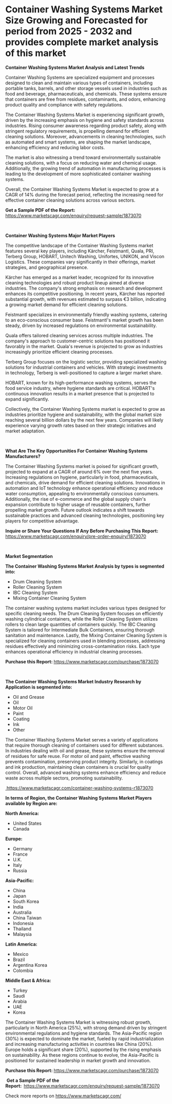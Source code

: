 <p><h1>Container Washing Systems Market Size Growing and Forecasted for period from 2025 - 2032 and provides complete market analysis of this market</h1></p><p><strong>Container Washing Systems Market Analysis and Latest Trends</strong></p>
<p><p>Container Washing Systems are specialized equipment and processes designed to clean and maintain various types of containers, including portable tanks, barrels, and other storage vessels used in industries such as food and beverage, pharmaceuticals, and chemicals. These systems ensure that containers are free from residues, contaminants, and odors, enhancing product quality and compliance with safety regulations.</p><p>The Container Washing Systems Market is experiencing significant growth, driven by the increasing emphasis on hygiene and safety standards across industries. Rising consumer awareness regarding product safety, along with stringent regulatory requirements, is propelling demand for efficient cleaning solutions. Moreover, advancements in cleaning technologies, such as automated and smart systems, are shaping the market landscape, enhancing efficiency and reducing labor costs.</p><p>The market is also witnessing a trend toward environmentally sustainable cleaning solutions, with a focus on reducing water and chemical usage. Additionally, the growing trend of automation in manufacturing processes is leading to the development of more sophisticated container washing systems.</p><p>Overall, the Container Washing Systems Market is expected to grow at a CAGR of 14% during the forecast period, reflecting the increasing need for effective container cleaning solutions across various sectors.</p></p>
<p><strong>Get a Sample PDF of the Report:&nbsp;</strong> <a href="https://www.marketscagr.com/enquiry/request-sample/1873070?utm_campaign=3137&utm_medium=2&utm_source=Github&utm_content=ia&utm_term=08042025&utm_id=container-washing-systems">https://www.marketscagr.com/enquiry/request-sample/1873070</a></p>
<p>&nbsp;</p>
<p><strong>Container Washing Systems Major Market Players</strong></p>
<p><p>The competitive landscape of the Container Washing Systems market features several key players, including Kärcher, Feistmantl, Quala, PRI, Terberg Group, HOBART, Unitech Washing, Unifortes, UNIKON, and Viscon Logistics. These companies vary significantly in their offerings, market strategies, and geographical presence.</p><p>Kärcher has emerged as a market leader, recognized for its innovative cleaning technologies and robust product lineup aimed at diverse industries. The company's strong emphasis on research and development enhances its competitive positioning. In recent years, Kärcher has reported substantial growth, with revenues estimated to surpass €3 billion, indicating a growing market demand for efficient cleaning solutions.</p><p>Feistmantl specializes in environmentally friendly washing systems, catering to an eco-conscious consumer base. Feistmantl's market growth has been steady, driven by increased regulations on environmental sustainability. </p><p>Quala offers tailored cleaning services across multiple industries. The company's approach to customer-centric solutions has positioned it favorably in the market. Quala's revenue is projected to grow as industries increasingly prioritize efficient cleaning processes.</p><p>Terberg Group focuses on the logistic sector, providing specialized washing solutions for industrial containers and vehicles. With strategic investments in technology, Terberg is well-positioned to capture a larger market share.</p><p>HOBART, known for its high-performance washing systems, serves the food service industry, where hygiene standards are critical. HOBART's continuous innovation results in a market presence that is projected to expand significantly.</p><p>Collectively, the Container Washing Systems market is expected to grow as industries prioritize hygiene and sustainability, with the global market size reaching several billion dollars by the next few years. Companies will likely experience varying growth rates based on their strategic initiatives and market adaptation.</p></p>
<p>&nbsp;</p>
<p><strong>What Are The Key Opportunities For Container Washing Systems Manufacturers?</strong></p>
<p><p>The Container Washing Systems market is poised for significant growth, projected to expand at a CAGR of around 6% over the next five years. Increasing regulations on hygiene, particularly in food, pharmaceuticals, and chemicals, drive demand for efficient cleaning solutions. Innovations in automation and IoT technology enhance operational efficiency and reduce water consumption, appealing to environmentally conscious consumers. Additionally, the rise of e-commerce and the global supply chain's expansion contribute to higher usage of reusable containers, further propelling market growth. Future outlook indicates a shift towards sustainable practices and advanced cleaning technologies, positioning key players for competitive advantage.</p></p>
<p><strong>Inquire or Share Your Questions If Any Before Purchasing This Report:</strong> <a href="https://www.marketscagr.com/enquiry/pre-order-enquiry/1873070?utm_campaign=3137&utm_medium=2&utm_source=Github&utm_content=ia&utm_term=08042025&utm_id=container-washing-systems">https://www.marketscagr.com/enquiry/pre-order-enquiry/1873070</a></p>
<p>&nbsp;</p>
<p><strong>Market Segmentation</strong></p>
<p><strong>The Container Washing Systems Market Analysis by types is segmented into:</strong></p>
<p><ul><li>Drum Cleaning System</li><li>Roller Cleaning System</li><li>IBC Cleaning System</li><li>Mixing Container Cleaning System</li></ul></p>
<p><p>The container washing systems market includes various types designed for specific cleaning needs. The Drum Cleaning System focuses on efficiently washing cylindrical containers, while the Roller Cleaning System utilizes rollers to clean large quantities of containers quickly. The IBC Cleaning System is tailored for Intermediate Bulk Containers, ensuring thorough sanitation and maintenance. Lastly, the Mixing Container Cleaning System is specialized for cleaning containers used in blending processes, addressing residues effectively and minimizing cross-contamination risks. Each type enhances operational efficiency in industrial cleaning processes.</p></p>
<p><strong>Purchase this Report:&nbsp;</strong><a href="https://www.marketscagr.com/purchase/1873070?utm_campaign=3137&utm_medium=2&utm_source=Github&utm_content=ia&utm_term=08042025&utm_id=container-washing-systems">https://www.marketscagr.com/purchase/1873070</a></p>
<p>&nbsp;</p>
<p><strong>The Container Washing Systems Market Industry Research by Application is segmented into:</strong></p>
<p><ul><li>Oil and Grease</li><li>Oil</li><li>Motor Oil</li><li>Paint</li><li>Coating</li><li>Ink</li><li>Other</li></ul></p>
<p><p>The Container Washing Systems Market serves a variety of applications that require thorough cleaning of containers used for different substances. In industries dealing with oil and grease, these systems ensure the removal of residues for safe reuse. For motor oil and paint, effective washing prevents contamination, preserving product integrity. Similarly, in coatings and ink production, maintaining clean containers is crucial for quality control. Overall, advanced washing systems enhance efficiency and reduce waste across multiple sectors, promoting sustainability.</p></p>
<p><a href="https://www.marketscagr.com/container-washing-systems-r1873070?utm_campaign=3137&utm_medium=2&utm_source=Github&utm_content=ia&utm_term=08042025&utm_id=container-washing-systems">&nbsp;https://www.marketscagr.com/container-washing-systems-r1873070</a></p>
<p><strong>In terms of Region, the Container Washing Systems Market Players available by Region are:</strong></p>
<p>
    <p> <strong> North America: </strong>
        <ul>
            <li>United States</li>
            <li>Canada</li>
        </ul>
        </p> 
    <p> <strong> Europe: </strong>
        <ul>
            <li>Germany</li>
            <li>France</li>
            <li>U.K.</li>
            <li>Italy</li>
            <li>Russia</li>
        </ul>
        </p> 
    <p> <strong> Asia-Pacific: </strong>
        <ul>
            <li>China</li>
            <li>Japan</li>
            <li>South Korea</li>
            <li>India</li>
            <li>Australia</li>
            <li>China Taiwan</li>
            <li>Indonesia</li>
            <li>Thailand</li>
            <li>Malaysia</li>
        </ul>
        </p> 
    <p> <strong> Latin America: </strong>
        <ul>
            <li>Mexico</li>
            <li>Brazil</li>
            <li>Argentina Korea</li>
            <li>Colombia</li>
        </ul>
        </p> 
    <p> <strong> Middle East & Africa: </strong>
        <ul>
            <li>Turkey</li>
            <li>Saudi</li>
            <li>Arabia</li>
            <li>UAE</li>
            <li>Korea</li>
        </ul>
    </p>
    </p>
<p><p>The Container Washing Systems Market is witnessing robust growth, particularly in North America (25%), with strong demand driven by stringent environmental regulations and hygiene standards. The Asia-Pacific region (30%) is expected to dominate the market, fueled by rapid industrialization and increasing manufacturing activities in countries like China (20%). Europe holds a significant share (20%), supported by the rising emphasis on sustainability. As these regions continue to evolve, the Asia-Pacific is positioned for sustained leadership in market growth and innovation.</p></p>
<p><strong>Purchase this Report: </strong><a href="https://www.marketscagr.com/purchase/1873070?utm_campaign=3137&utm_medium=2&utm_source=Github&utm_content=ia&utm_term=08042025&utm_id=container-washing-systems">https://www.marketscagr.com/purchase/1873070</a></p>
<p>&nbsp;<strong>Get a Sample PDF of the Report:&nbsp;&nbsp;</strong><a href="https://www.marketscagr.com/enquiry/request-sample/1873070?utm_campaign=3137&utm_medium=2&utm_source=Github&utm_content=ia&utm_term=08042025&utm_id=container-washing-systems">https://www.marketscagr.com/enquiry/request-sample/1873070</a></p>
<p><strong></strong></p>
<p>Check more reports on <a href="https://www.marketscagr.com/?utm_campaign=3137&utm_medium=2&utm_source=Github&utm_content=ia&utm_term=08042025&utm_id=container-washing-systems">https://www.marketscagr.com/</a></p>